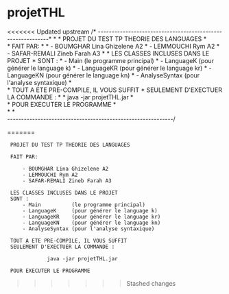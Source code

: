 # projetTHL
<<<<<<< Updated upstream
                                        /* ------------------------------------------------------------*
                                         *
                                         *      PROJET DU TEST TP THEORIE DES LANGUAGES 
                                         *      
                                         *      FAIT PAR:
                                         * 
                                         *          - BOUMGHAR Lina Ghizelene A2
                                         *          - LEMMOUCHI Rym A2
                                         *          - SAFAR-REMALI Zineb Farah A3
                                         * 
                                         *      LES CLASSES INCLUSES DANS LE PROJET
                                         *      SONT :
                                         *          - Main          (le programme principal)
                                         *          - LanguageK     (pour générer le language k)
                                         *          - LanguageKR    (pour générer le language kr)
                                         *          - LanguageKN    (pour générer le language kn)
                                         *          - AnalyseSyntax (pour l'analyse syntaxique)
                                         *      
                                         *      TOUT A ETE PRE-COMPILE, IL VOUS SUFFIT 
                                         *      SEULEMENT D'EXECTUER LA COMMANDE :
                                         * 
                                         *                  java -jar projetTHL.jar
                                         *      
                                         *      POUR EXECUTER LE PROGRAMME
                                         *    
                                         * 
                                         *  
                                         *------------------------------------------------------------*/

=======


     PROJET DU TEST TP THEORIE DES LANGUAGES 
     
     FAIT PAR:

         - BOUMGHAR Lina Ghizelene A2
         - LEMMOUCHI Rym A2
         - SAFAR-REMALI Zineb Farah A3

     LES CLASSES INCLUSES DANS LE PROJET
     SONT :
         - Main          (le programme principal)
         - LanguageK     (pour générer le language k)
         - LanguageKR    (pour générer le language kr)
         - LanguageKN    (pour générer le language kn)
         - AnalyseSyntax (pour l'analyse syntaxique)
     
     TOUT A ETE PRE-COMPILE, IL VOUS SUFFIT 
     SEULEMENT D'EXECTUER LA COMMANDE :

                 java -jar projetTHL.jar
     
     POUR EXECUTER LE PROGRAMME
   

                      
>>>>>>> Stashed changes

